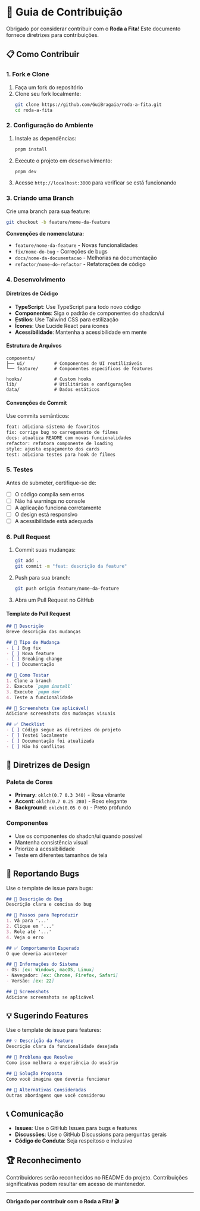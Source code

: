 # 🤝 Guia de Contribuição

Obrigado por considerar contribuir com o **Roda a Fita**! Este documento fornece diretrizes para contribuições.

## 📋 Como Contribuir

### 1. Fork e Clone

1. Faça um fork do repositório
2. Clone seu fork localmente:
   ```bash
   git clone https://github.com/GuiBragaia/roda-a-fita.git
   cd roda-a-fita
   ```

### 2. Configuração do Ambiente

1. Instale as dependências:
   ```bash
   pnpm install
   ```

2. Execute o projeto em desenvolvimento:
   ```bash
   pnpm dev
   ```

3. Acesse `http://localhost:3000` para verificar se está funcionando

### 3. Criando uma Branch

Crie uma branch para sua feature:
```bash
git checkout -b feature/nome-da-feature
```

**Convenções de nomenclatura:**
- `feature/nome-da-feature` - Novas funcionalidades
- `fix/nome-do-bug` - Correções de bugs
- `docs/nome-da-documentacao` - Melhorias na documentação
- `refactor/nome-do-refactor` - Refatorações de código

### 4. Desenvolvimento

#### Diretrizes de Código

- **TypeScript**: Use TypeScript para todo novo código
- **Componentes**: Siga o padrão de componentes do shadcn/ui
- **Estilos**: Use Tailwind CSS para estilização
- **Ícones**: Use Lucide React para ícones
- **Acessibilidade**: Mantenha a acessibilidade em mente

#### Estrutura de Arquivos

```
components/
├── ui/           # Componentes de UI reutilizáveis
└── feature/      # Componentes específicos de features

hooks/            # Custom hooks
lib/              # Utilitários e configurações
data/             # Dados estáticos
```

#### Convenções de Commit

Use commits semânticos:
```bash
feat: adiciona sistema de favoritos
fix: corrige bug no carregamento de filmes
docs: atualiza README com novas funcionalidades
refactor: refatora componente de loading
style: ajusta espaçamento dos cards
test: adiciona testes para hook de filmes
```

### 5. Testes

Antes de submeter, certifique-se de:

- [ ] O código compila sem erros
- [ ] Não há warnings no console
- [ ] A aplicação funciona corretamente
- [ ] O design está responsivo
- [ ] A acessibilidade está adequada

### 6. Pull Request

1. Commit suas mudanças:
   ```bash
   git add .
   git commit -m "feat: descrição da feature"
   ```

2. Push para sua branch:
   ```bash
   git push origin feature/nome-da-feature
   ```

3. Abra um Pull Request no GitHub

#### Template do Pull Request

```markdown
## 📝 Descrição
Breve descrição das mudanças

## 🎯 Tipo de Mudança
- [ ] Bug fix
- [ ] Nova feature
- [ ] Breaking change
- [ ] Documentação

## 🧪 Como Testar
1. Clone a branch
2. Execute `pnpm install`
3. Execute `pnpm dev`
4. Teste a funcionalidade

## 📸 Screenshots (se aplicável)
Adicione screenshots das mudanças visuais

## ✅ Checklist
- [ ] Código segue as diretrizes do projeto
- [ ] Testei localmente
- [ ] Documentação foi atualizada
- [ ] Não há conflitos
```

## 🎨 Diretrizes de Design

### Paleta de Cores
- **Primary**: `oklch(0.7 0.3 340)` - Rosa vibrante
- **Accent**: `oklch(0.7 0.25 280)` - Roxo elegante
- **Background**: `oklch(0.05 0 0)` - Preto profundo

### Componentes
- Use os componentes do shadcn/ui quando possível
- Mantenha consistência visual
- Priorize a acessibilidade
- Teste em diferentes tamanhos de tela

## 🐛 Reportando Bugs

Use o template de issue para bugs:

```markdown
## 🐛 Descrição do Bug
Descrição clara e concisa do bug

## 🔄 Passos para Reproduzir
1. Vá para '...'
2. Clique em '...'
3. Role até '...'
4. Veja o erro

## ✅ Comportamento Esperado
O que deveria acontecer

## 📱 Informações do Sistema
- OS: [ex: Windows, macOS, Linux]
- Navegador: [ex: Chrome, Firefox, Safari]
- Versão: [ex: 22]

## 📸 Screenshots
Adicione screenshots se aplicável
```

## 💡 Sugerindo Features

Use o template de issue para features:

```markdown
## 💡 Descrição da Feature
Descrição clara da funcionalidade desejada

## 🎯 Problema que Resolve
Como isso melhora a experiência do usuário

## 💭 Solução Proposta
Como você imagina que deveria funcionar

## 🔄 Alternativas Consideradas
Outras abordagens que você considerou
```

## 📞 Comunicação

- **Issues**: Use o GitHub Issues para bugs e features
- **Discussões**: Use o GitHub Discussions para perguntas gerais
- **Código de Conduta**: Seja respeitoso e inclusivo

## 🏆 Reconhecimento

Contribuidores serão reconhecidos no README do projeto. Contribuições significativas podem resultar em acesso de mantenedor.

---

**Obrigado por contribuir com o Roda a Fita! 🎬**
